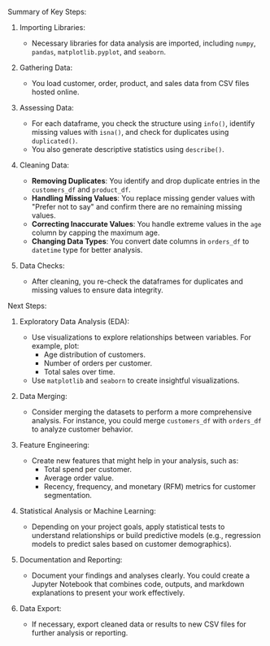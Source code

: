 Summary of Key Steps:

1. Importing Libraries:
   - Necessary libraries for data analysis are imported, including `numpy`, `pandas`, `matplotlib.pyplot`, and `seaborn`.

2. Gathering Data:
   - You load customer, order, product, and sales data from CSV files hosted online.

3. Assessing Data:
   - For each dataframe, you check the structure using `info()`, identify missing values with `isna()`, and check for duplicates using `duplicated()`.
   - You also generate descriptive statistics using `describe()`.

4. Cleaning Data:
   - **Removing Duplicates**: You identify and drop duplicate entries in the `customers_df` and `product_df`.
   - **Handling Missing Values**: You replace missing gender values with "Prefer not to say" and confirm there are no remaining missing values.
   - **Correcting Inaccurate Values**: You handle extreme values in the `age` column by capping the maximum age.
   - **Changing Data Types**: You convert date columns in `orders_df` to `datetime` type for better analysis.

5. Data Checks:
   - After cleaning, you re-check the dataframes for duplicates and missing values to ensure data integrity.

Next Steps:

1. Exploratory Data Analysis (EDA):
   - Use visualizations to explore relationships between variables. For example, plot:
     - Age distribution of customers.
     - Number of orders per customer.
     - Total sales over time.
   - Use `matplotlib` and `seaborn` to create insightful visualizations.

2. Data Merging:
   - Consider merging the datasets to perform a more comprehensive analysis. For instance, you could merge `customers_df` with `orders_df` to analyze customer behavior.

3. Feature Engineering:
   - Create new features that might help in your analysis, such as:
     - Total spend per customer.
     - Average order value.
     - Recency, frequency, and monetary (RFM) metrics for customer segmentation.

4. Statistical Analysis or Machine Learning:
   - Depending on your project goals, apply statistical tests to understand relationships or build predictive models (e.g., regression models to predict sales based on customer demographics).

5. Documentation and Reporting:
   - Document your findings and analyses clearly. You could create a Jupyter Notebook that combines code, outputs, and markdown explanations to present your work effectively.

6. Data Export:
   - If necessary, export cleaned data or results to new CSV files for further analysis or reporting.
